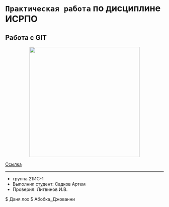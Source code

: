 # ``Практическая работа`` по дисциплине ИСРПО

## Работа с GIT

<p align = "center"><img src = "https://upload.wikimedia.org/wikipedia/commons/thumb/8/8e/Black_Bovan.jpg/1200px-Black_Bovan.jpg" width = "350"></p>

<p><a href = "https://religion-info.ru/marriage/igry-na-dvoih-draki-negry-igry-draki-na-dvoih-azart-igry-draki-na-dvoih/">Ссылка</a></p>

-----

* группа 21ИС-1
* Выполнил студент:  Садков Артем
* Проверил: Литвинов И.В.

$ Даня лох
$ Абобка_Джованни
